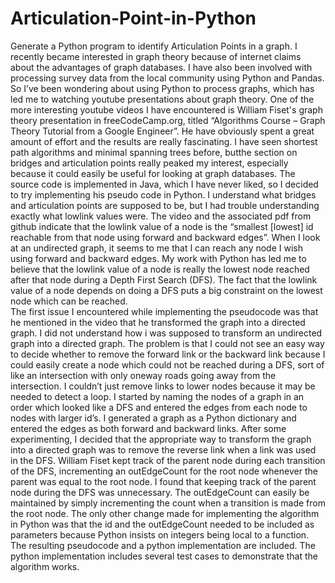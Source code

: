 # Articulation-Point-in-Python
Generate a Python program to identify Articulation Points in a graph.
    I recently became interested in graph theory because of internet claims about the advantages of graph databases. I have also been involved with processing survey data from the local community using Python and Pandas. So I’ve been wondering about using Python to process graphs, which has led me to watching youtube presentations about graph theory. One of the more interesting youtube videos I have encountered is William Fiset's graph theory presentation in freeCodeCamp.org, titled “Algorithms Course – Graph Theory Tutorial from a Google Engineer”.  He have obviously spent a great amount of effort and the results are really fascinating. I have seen shortest path algorithms and minimal spanning trees before, butthe section on bridges and articulation points really peaked my interest, especially because it could easily be useful for looking at graph databases. 
    The source code is implemented in Java, which I have never liked, so I decided to try implementing his pseudo code in Python. I understand what bridges and articulation points are supposed to be, but I had trouble understanding exactly what lowlink values were.  The video and the associated pdf from github indicate that the lowlink value of a node is the “smallest [lowest] id reachable from that node using forward and backward edges”. When I look at an undirected graph, it seems to me that I can reach any node I wish using forward and backward edges. My work with Python has led me to believe that the lowlink value of a node is really the lowest node reached after that node during a Depth First Search (DFS). The fact that the lowlink value of a node depends on doing a DFS puts a big constraint on the lowest node which can be reached.   
     The first issue I encountered while implementing the pseudocode was that he mentioned in the video that he transformed the graph into a directed graph. I did not understand how i was supposed to transform an undirected graph into a directed graph. The problem is that I could not see an easy way to decide whether to remove the forward link or the backward link because I could easily create a node which could not be reached during a DFS, sort of like an intersection with only oneway roads going away from the intersection. I couldn’t just remove links to lower nodes because it may be needed to detect a loop. I started by naming the nodes of a graph in an order which looked like a DFS and entered the edges from each node to nodes with larger id’s. I generated a graph as a Python dictionary and entered the edges as both forward and backward links. After some experimenting, I decided that the appropriate way to transform the graph into a directed graph was to remove the reverse link when a link was used in the DFS. 
    William Fiset kept track of the parent node during each transition of the DFS, incrementing an outEdgeCount for the root node whenever the parent was equal to the root node. I found that keeping track of the parent node during the DFS was unnecessary. The outEdgeCount can easily be maintained by simply incrementing the count when a transition is made from the root node. The only other change made for implementing the algorithm in Python was that the id and the outEdgeCount needed to be included as parameters because Python insists on integers being local to a function. The resulting pseudocode and a python implementation are included. The python implementation includes several test cases to demonstrate that the algorithm works. 


